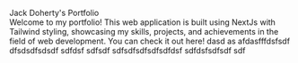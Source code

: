 Jack Doherty's Portfolio <br>
Welcome to my portfolio! This web application is built using NextJs with Tailwind styling, showcasing my skills, projects, and achievements in the field of web development. You can check it out here!
 dasd as
afdasfffdsfsdf
dfsdsdfsdsdf
sdfdsf
sdfsdf
sdfsdfsdfsdfsdfdsf
sdfdsfsdfsdf
sdf

